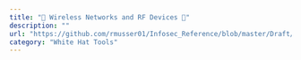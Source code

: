 ```yaml
---
title: "📶 Wireless Networks and RF Devices 📶"
description: ""
url: "https://github.com/rmusser01/Infosec_Reference/blob/master/Draft/Wireless.md"
category: "White Hat Tools"
---
```

